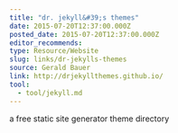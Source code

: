 ```yaml
---
title: "dr. jekyll&#39;s themes"
date: 2015-07-20T12:37:00.000Z
posted_date: 2015-07-20T12:37:00.000Z
editor_recommends:
type: Resource/Website
slug: links/dr-jekylls-themes
source: Gerald Bauer
link: http://drjekyllthemes.github.io/
tool:
  - tool/jekyll.md
---
```

a free static site generator theme directory




